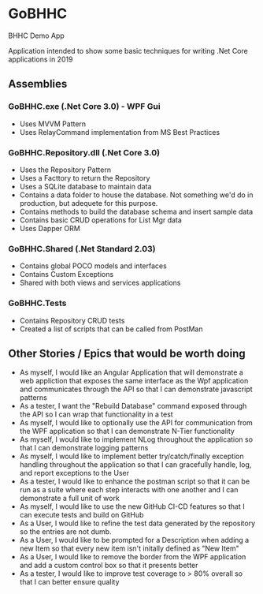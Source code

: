 # GoBHHC
BHHC Demo App

Application intended to show some basic techniques for writing .Net Core applications in 2019

## Assemblies

### GoBHHC.exe (.Net Core 3.0) - WPF Gui
- Uses MVVM Pattern
- Uses RelayCommand implementation from MS Best Practices

### GoBHHC.Repository.dll (.Net Core 3.0)
- Uses the Repository Pattern
- Uses a Facttory to return the Repository
- Uses a SQLite database to maintain data
- Contains a data folder to house the database.  Not something we'd do in production, but adequete for this purpose.
- Contains methods to build the database schema and insert sample data
- Contains basic CRUD operations for List Mgr data 
- Uses Dapper ORM

### GoBHHC.Shared (.Net Standard 2.03)
- Contains global POCO models and interfaces
- Contains Custom Exceptions
- Shared with both views and services applications

### GoBHHC.Tests
- Contains Repository CRUD tests
- Created a list of scripts that can be called from PostMan

## Other Stories / Epics that would be worth doing
- As myself, I would like an Angular Application that will demonstrate a web appliction that exposes the same interface as the Wpf application and communicates through the API so that I can demonstrate javascript patterns 
- As a tester, I want the "Rebuild Database" command exposed through the API so I can wrap that functionality in a test
- As myself, I would like to optionally use the API for communication from the WPF application so that I can demonstrate N-Tier functionality
- As myself, I would like to implement NLog throughout the application so that I can demonstrate logging patterns
- As myself, I would like to implement better try/catch/finally exception handling throughout the application so that I can gracefully handle, log, and report exceptions to the User
- As a tester, I would like to enhance the postman script so that it can be run as a suite where each step interacts with one another and I can demonstrate a full unit of work
- As myself, I would like to use the new GitHub CI-CD features so that I can execute tests and build on GitHub
- As a User, I would like to refine the test data generated by the repository so the entries are not dumb.
- As a User, I would like to be prompted for a Description when adding a new Item so that every new item isn't initally defined as "New Item"
- As a User, I would like to remove the border from the WPF application and add a custom control box so that it presents better
- As a tester, I would like to improve test coverage to > 80% overall so that I can better ensure quality